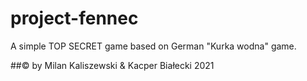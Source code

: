 # project-fennec
 A simple TOP SECRET game based on German "Kurka wodna" game.

##&copy; by Milan Kaliszewski & Kacper Białecki 2021
